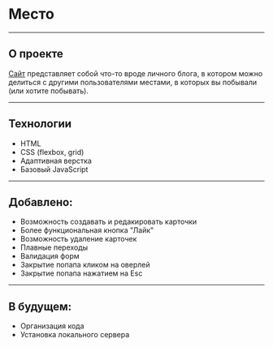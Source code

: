 # Место

------

## О проекте

[Сайт](https://arti-d.github.io/mesto/index.html) представляет собой что-то вроде личного блога, в котором можно делиться с другими пользователями местами, в которых вы побывали (или хотите побывать).

------

## Технологии

* HTML
* CSS (flexbox, grid)
* Адаптивная верстка
* Базовый JavaScript

------

## Добавлено:

* Возможность создавать и редакировать карточки
* Более функциональная кнопка "Лайк"
* Возможность удаление карточек
* Плавные переходы 
* Валидация форм
* Закрытие попапа кликом на оверлей
* Закрытие попапа нажатием на Esc

------

## В будущем:

* Организация кода
* Установка локального сервера